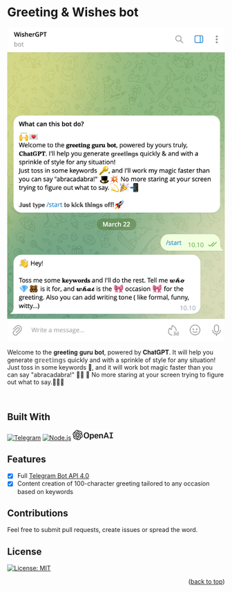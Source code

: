 <!-- Improved compatibility of back to top link: See: https://github.com/othneildrew/Best-README-Template/pull/73 -->
<a name="readme-top"></a>
<!--
*** Thanks for checking out the Best-README-Template. If you have a suggestion
*** that would make this better, please fork the repo and create a pull request
*** or simply open an issue with the tag "enhancement".
*** Don't forget to give the project a star!
*** Thanks again! Now go create something AMAZING! :D
-->
<br />
<div align="left">
<h1>Greeting & Wishes bot</h1>


[![WIP][product-screenshot]](https://example.com) <br>
 
Welcome to the 𝐠𝐫𝐞𝐞𝐭𝐢𝐧𝐠 𝐠𝐮𝐫𝐮 𝐛𝐨𝐭, powered by 𝐂𝐡𝐚𝐭𝐆𝐏𝐓. It will help you generate 𝕘𝕣𝕖𝕖𝕥𝕚𝕟𝕘𝕤 quickly and with a sprinkle of style for any situation!
Just toss in some keywords 🔑, and it will work bot magic faster than you can say "abracadabra!" 🎩💥 🚀
No more staring at your screen trying to figure out what to say.💫🎉📲  

<br>

## Built With
[![Telegram]][Telegram-url]
[![Node.js][Nodejs.com]][Nodejs-url]
[![openai]][openai-url]

## Features
- [x] Full [Telegram Bot API 4.0](https://core.telegram.org/bots/api) 
- [x] Content creation of 100-character greeting tailored to any occasion based on keywords

## Contributions

Feel free to submit pull requests, create issues or spread the word.

## License

[![License: MIT](https://img.shields.io/badge/License-MIT-yellow.svg)](https://opensource.org/licenses/MIT)


<p align="right">(<a href="#readme-top">back to top</a>)</p>

<!-- MARKDOWN LINKS & IMAGES -->
<!-- https://www.markdownguide.org/basic-syntax/#reference-style-links -->
[product-screenshot]: images/wisherGPTstart.png
[notion]: images/notion-48.png
[openai]: images/openai.png

[Nodejs.com]:https://img.shields.io/badge/Node.js-43853D?style=for-the-badge&logo=node.js&logoColor=white
[Nodejs-url]: https://nodejs.org
[Telegram]:https://img.shields.io/badge/Telegram-2CA5E0?style=for-the-badge&logo=telegram&logoColor=white
[Telegram-url]: https://telegram.org/
[notion-url]: https://www.notion.so/
[openai-url]: https://platform.openai.com/docs/introduction
